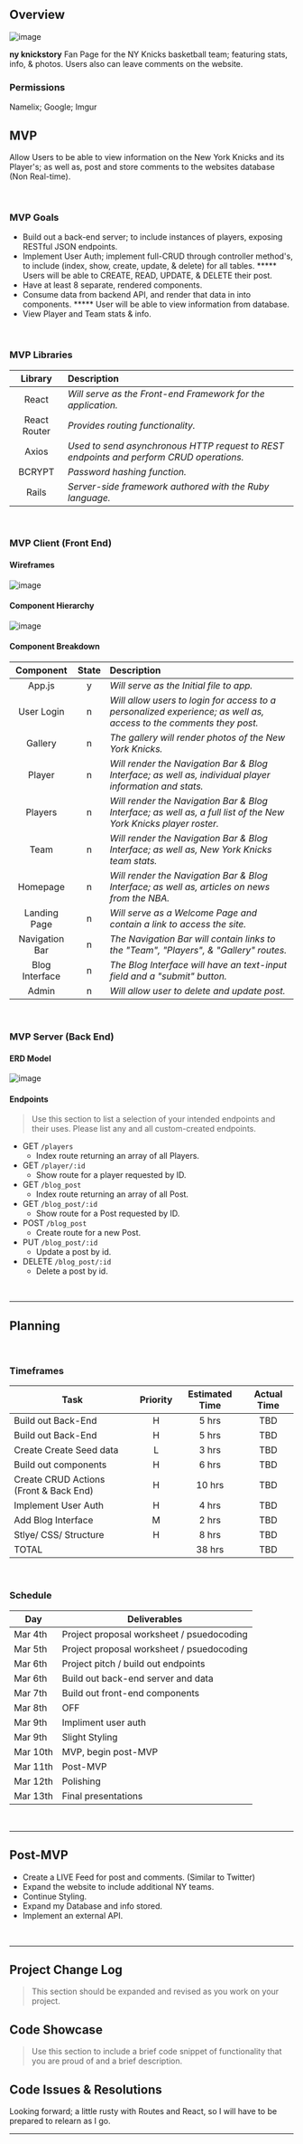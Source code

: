 ## Overview
![image](https://media.git.generalassemb.ly/user/24824/files/b63f4b80-5fa7-11ea-91c0-a66088b72e0c)

**ny knickstory** Fan Page for the NY Knicks basketball team; featuring stats, info, & photos. Users also can leave comments on the website.

### Permissions

Namelix; Google; Imgur 
<br>

## MVP

Allow Users to be able to view information on the New York Knicks and its Player's; as well as, post and store comments to the websites database (Non Real-time). 

<br>

### MVP Goals

- Build out a back-end server; to include instances of players, exposing RESTful JSON endpoints.
- Implement User Auth; implement full-CRUD through controller method's, to include (index, show, create, update, & delete) for all tables. ***** Users will be able to CREATE, READ, UPDATE, & DELETE their post.
- Have at least 8 separate, rendered components.
- Consume data from backend API, and render that data in into components. ***** User will be able to view information from database. 
- View Player and Team stats & info.

<br>

### MVP Libraries

|     Library      | Description                                |
| :--------------: | :----------------------------------------- |
|      React       | _Will serve as the Front-end Framework for the application._ |
|   React Router   | _Provides routing functionality._ |
|      Axios       | _Used to send asynchronous HTTP request to REST endpoints and perform CRUD operations._ |
|      BCRYPT       | _Password hashing function._ |
|      Rails       | _Server-side framework authored with the Ruby language._ |

<br>

### MVP Client (Front End)

#### Wireframes

![image](https://media.git.generalassemb.ly/user/24824/files/9fa8ec80-5fc7-11ea-8db0-e68f2fc52162)


#### Component Hierarchy

![image](https://media.git.generalassemb.ly/user/24824/files/b995ff80-5fc6-11ea-9e34-2188dcc96c31)

#### Component Breakdown

|  Component   | State | Description                                                      |
| :----------: | :---: | :--------------------------------------------------------------- |
|    App.js    |   y   | _Will serve as the Initial file to app._               |
|  User Login  |   n   | _Will allow users to login for access to a personalized experience; as well as, access to the comments they post._       |
|   Gallery    |   n   | _The gallery will render photos of the New York Knicks._      |
| Player |   n   | _Will render the Navigation Bar & Blog Interface; as well as, individual player information and stats._                 |
|    Players    |   n   | _Will render the Navigation Bar & Blog Interface; as well as, a full list of the New York Knicks player roster._ |
|    Team    |   n   | _Will render the Navigation Bar & Blog Interface; as well as, New York Knicks team stats._ |
|    Homepage    |   n   | _Will render the Navigation Bar & Blog Interface; as well as, articles on news from the NBA._ |
|    Landing Page    |   n   | _Will serve as a Welcome Page and contain a link to access the site._ |
|    Navigation Bar    |   n   | _The Navigation Bar will contain links to the "Team", "Players", & "Gallery" routes._ |
|    Blog Interface    |   n   | _The Blog Interface will have an text-input field and a "submit" button._ |
|    Admin    |   n   | _Will allow user to delete and update post._ |



<br>

### MVP Server (Back End)

#### ERD Model

![image](https://media.git.generalassemb.ly/user/24824/files/72f0d700-5fbf-11ea-97ec-1f6ed166bfe2)

#### Endpoints

> Use this section to list a selection of your intended endpoints and their uses. Please list any and all custom-created endpoints.

- GET `/players`
	- Index route returning an array of all Players.
- GET `/player/:id`
	- Show route for a player requested by ID.
- GET `/blog_post`
	- Index route returning an array of all Post.
- GET `/blog_post/:id`
	- Show route for a Post requested by ID.
- POST `/blog_post`
	- Create route for a new Post.
- PUT `/blog_post/:id`
  	- Update a post by id.
- DELETE `/blog_post/:id`
  	- Delete a post by id.


<br>

***

## Planning

<br>

### Timeframes

| Task                | Priority | Estimated Time | Actual Time |
| ------------------- | :------: | :------------: | :---------: |
| Build out Back-End    |    H     |     5 hrs      |    TBD    |
| Build out Back-End    |    H     |     5 hrs      |    TBD    |
| Create Create Seed data |    L     |     3 hrs      |     TBD     |
| Build out components |    H     |     6 hrs      |     TBD     |
| Create CRUD Actions (Front & Back End)  |    H     |     10 hrs      |     TBD     |
| Implement User Auth |    H     |     4 hrs      |     TBD     |
| Add Blog Interface    |    M     |     2 hrs      |    TBD    |
| Stlye/ CSS/ Structure |    H     |     8 hrs      |     TBD     |
| TOTAL               |          |     38 hrs      |     TBD     |

<br>

### Schedule

|  Day   | Deliverables                              |
| ------ | ----------------------------------------- |
|Mar 4th | Project proposal worksheet / psuedocoding |
|Mar 5th | Project proposal worksheet / psuedocoding |
|Mar 6th | Project pitch / build out endpoints       |
|Mar 6th | Build out back-end server and data        |
|Mar 7th | Build out front-end components            |
|Mar 8th | OFF
|Mar 9th | Impliment user auth                       |
|Mar 9th | Slight Styling                     	     |
|Mar 10th| MVP, begin post-MVP                       |
|Mar 11th| Post-MVP                                  |
|Mar 12th| Polishing                                 |
|Mar 13th| Final presentations                       |

<br>

***

## Post-MVP

- Create a LIVE Feed for post and comments. (Similar to Twitter)
- Expand the website to include additional NY teams.
- Continue Styling.
- Expand my Database and info stored.
- Implement an external API.
<br>

***

## Project Change Log

> This section should be expanded and revised as you work on your project.

## Code Showcase

> Use this section to include a brief code snippet of functionality that you are proud of and a brief description.

## Code Issues & Resolutions

Looking forward; a little rusty with Routes and React, so I will have to be prepared to relearn as I go.
***
